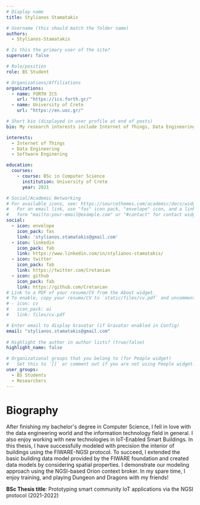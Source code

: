 ```yaml
---
# Display name
title: Stylianos Stamatakis

# Username (this should match the folder name)
authors:
  - Stylianos-Stamatakis

# Is this the primary user of the site?
superuser: false

# Role/position
role: BS Student

# Organizations/Affiliations
organizations:
  - name: FORTH ICS
    url: "https://ics.forth.gr/"
  - name: University of Crete
    url: "https://en.uoc.gr/"

# Short bio (displayed in user profile at end of posts)
bio: My research interests include Internet of Things, Data Engineering and programmable matter.

interests:
  - Internet of Things
  - Data Engineering
  - Software Enginering

education:
  courses:
    - course: BSc in Computer Science
      institution: University of Crete
      year: 2021

# Social/Academic Networking
# For available icons, see: https://sourcethemes.com/academic/docs/widgets/#icons
#   For an email link, use "fas" icon pack, "envelope" icon, and a link in the
#   form "mailto:your-email@example.com" or "#contact" for contact widget.
social:
  - icon: envelope
    icon_pack: fas
    link: 'stylianos.stamatakis@gmail.com'
  - icon: linkedin
    icon_pack: fab
    link: https://www.linkedin.com/in/stylianos-stamatakis/
  - icon: twitter
    icon_pack: fab
    link: https://twitter.com/Cretanian
  - icon: github
    icon_pack: fab
    link: https://github.com/Cretanian
# Link to a PDF of your resume/CV from the About widget.
# To enable, copy your resume/CV to `static/files/cv.pdf` and uncomment the lines below.  
# - icon: cv
#   icon_pack: ai
#   link: files/cv.pdf

# Enter email to display Gravatar (if Gravatar enabled in Config)
email: "stylianos.stamatakis@gmail.com"
  
# Highlight the author in author lists? (true/false)
highlight_name: false

# Organizational groups that you belong to (for People widget)
#   Set this to `[]` or comment out if you are not using People widget.  
user_groups:
  - BS Students
  - Researchers
---
```

# Biography

After finishing my bachelor's degree in Computer Science, I fell in love with the data engineering world 
and the information technology field in general. I also enjoy working with new technologies in IoT-Enabled 
Smart Buildings. In this thesis, I have successfully modeled with precision the interior of buildings using 
the FIWARE-NGSI protocol. To succeed, I extended the basic building data model provided by the FIWARE foundation 
and created data models by considering spatial properties. I demonstrate our modeling approach using the NGSI-based 
Orion context broker. In my spare time, I enjoy training, and playing Dungeon and Dragons with my friends!

**BSc Thesis title**: Prototyping smart community IoT applications via the NGSI protocol (2021-2022)